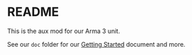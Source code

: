 # README

This is the aux mod for our Arma 3 unit.

See our `doc` folder for our [Getting Started](doc/Getting_Started.md) document and more.
